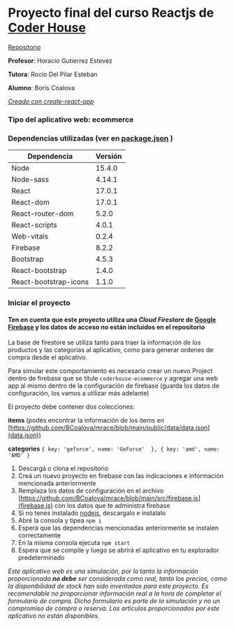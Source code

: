 # Proyecto final del curso Reactjs de [Coder House](https://www.coderhouse.com/)

[Repositorio](https://github.com/BCoalova/mrace)

**Profesor**: Horacio Gutierrez Estevez

**Tutora**: Rocío Del Pilar Esteban

**Alumno**: Boris Coalova

[*Creado con create-react-app*](https://create-react-app.dev/)

### Tipo del aplicativo web: ecommerce

### Dependencias utilizadas (ver en [package.json](https://github.com/BCoalova/mrace/blob/main/package.json) )

Dependencia | Versión 
----------- | -----------  
Node | 15.4.0 
Node-sass | 4.14.1 
React | 17.0.1 
React-dom | 17.0.1 
React-router-dom | 5.2.0 
React-scripts | 4.0.1 
Web-vitals | 0.2.4 
Firebase | 8.2.2 
Bootstrap | 4.5.3  
React-bootstrap | 1.4.0 
React-bootstrap-icons | 1.1.0 


### Iniciar el proyecto

#### Ten en cuenta que este proyecto utiliza una *Cloud Firestore* de [Google Firebase](https://firebase.google.com/) y los datos de acceso no están incluidos en el repositorio 

La base de firestore se utiliza tanto para traer la información de los productos y las categorias al aplicativo, como para generar ordenes de compra desde el aplicativo. 

Para simular este comportamiento es necesario crear un nuevo Project dentro de firebase que se titule ```coderhouse-ecommerce``` y agregar una web app al mismo dentro de la configuración de firebase (guarda los datos de configuración, los vamos a utilizar más adelante)

El proyecto debe contener dos colecciones: 

**items** (podés encontrar la información de los items en [https://github.com/BCoalova/mrace/blob/main/public/data/data.json](data.json)) 

**categories** ```{ key: 'geforce', name: 'GeForce'  }, { key: 'amd', name: 'AMD' }``` 

1. Descargá o clona el repositorio
2. Creá un nuevo proyecto en firebase con las indicaciones e información mencionada anteriormente
3. Remplaza los datos de configuración en el archivo  [https://github.com/BCoalova/mrace/blob/main/src/firebase.js](firebase.js) con los datos que te administra firebase
3. Si no tenes instalado [nodejs](https://nodejs.org/), descargalo e instalalo
4. Abré la consola y tipea ```npm i``` 
5. Esperá que las dependencias mencionadas anteriormente se instalen correctamente
6. En la misma consola ejecuta ```npm start```
7. Espera que se compile y luego se abrirá el aplicativo en tu explorador predeterminado

*Este aplicativo web es una simulación, por lo tanto la información proporcionada **no debe** ser considerada como real, tanto los precios, como la disponibilidad de stock han sido inventados para este proyecto. Es recomendable no proporcionar información real a la hora de completar el formulario de compra. Dicho formulario es parte de la simulación y no un compromiso de compra o reserva. Los articulos proporcionados por este aplicativo no están disponibles.*